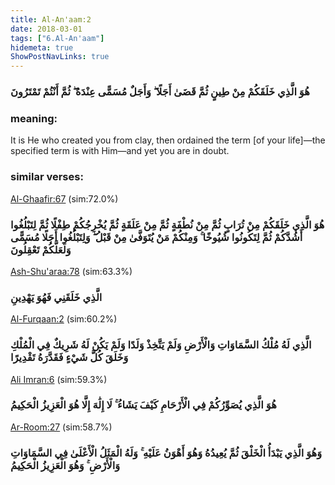 ```yaml
---
title: Al-An'aam:2
date: 2018-03-01
tags: ["6.Al-An'aam"]
hidemeta: true 
ShowPostNavLinks: true 
---
```

### هُوَ الَّذِي خَلَقَكُمْ مِنْ طِينٍ ثُمَّ قَضَىٰ أَجَلًا ۖ وَأَجَلٌ مُسَمًّى عِنْدَهُ ۖ ثُمَّ أَنْتُمْ تَمْتَرُونَ
### meaning: 
It is He who created you from clay, then ordained the term [of your life]—the specified term is with Him—and yet you are in doubt.
### similar verses: 

[Al-Ghaafir:67](/40/67) (sim:72.0%)

### هُوَ الَّذِي خَلَقَكُمْ مِنْ تُرَابٍ ثُمَّ مِنْ نُطْفَةٍ ثُمَّ مِنْ عَلَقَةٍ ثُمَّ يُخْرِجُكُمْ طِفْلًا ثُمَّ لِتَبْلُغُوا أَشُدَّكُمْ ثُمَّ لِتَكُونُوا شُيُوخًا ۚ وَمِنْكُمْ مَنْ يُتَوَفَّىٰ مِنْ قَبْلُ ۖ وَلِتَبْلُغُوا أَجَلًا مُسَمًّى وَلَعَلَّكُمْ تَعْقِلُونَ

[Ash-Shu'araa:78](/26/78) (sim:63.3%)

### الَّذِي خَلَقَنِي فَهُوَ يَهْدِينِ

[Al-Furqaan:2](/25/2) (sim:60.2%)

### الَّذِي لَهُ مُلْكُ السَّمَاوَاتِ وَالْأَرْضِ وَلَمْ يَتَّخِذْ وَلَدًا وَلَمْ يَكُنْ لَهُ شَرِيكٌ فِي الْمُلْكِ وَخَلَقَ كُلَّ شَيْءٍ فَقَدَّرَهُ تَقْدِيرًا

[Ali Imran:6](/3/6) (sim:59.3%)

### هُوَ الَّذِي يُصَوِّرُكُمْ فِي الْأَرْحَامِ كَيْفَ يَشَاءُ ۚ لَا إِلَٰهَ إِلَّا هُوَ الْعَزِيزُ الْحَكِيمُ

[Ar-Room:27](/30/27) (sim:58.7%)

### وَهُوَ الَّذِي يَبْدَأُ الْخَلْقَ ثُمَّ يُعِيدُهُ وَهُوَ أَهْوَنُ عَلَيْهِ ۚ وَلَهُ الْمَثَلُ الْأَعْلَىٰ فِي السَّمَاوَاتِ وَالْأَرْضِ ۚ وَهُوَ الْعَزِيزُ الْحَكِيمُ
